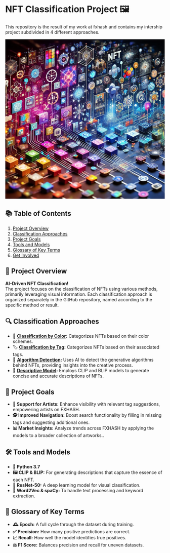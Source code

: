 # NFT Classification Project 🖼️

This repository is the result of my work at fxhash and contains my intership project subdivided in 4 different approaches.

![Header Image](images/header.webp)

## 📚 Table of Contents
1. [Project Overview](#project-overview)
2. [Classification Approaches](#classification-approaches)
3. [Project Goals](#project-goals)
4. [Tools and Models](#tools-and-models)
5. [Glossary of Key Terms](#glossary-of-key-terms)
6. [Get Involved](#get-involved)

## 📜 Project Overview
**AI-Driven NFT Classification!**  
The project focuses on the classification of NFTs using various methods, primarily leveraging visual information. Each classification approach is organized separately in the GitHub repository, named according to the specific method or result.

## 🔍 Classification Approaches
- 🎨 **[Classification by Color](ClassificationbyColor/README.md):** Categorizes NFTs based on their color schemes.
- 🏷️ **[Classification by Tag](ClassificationbyTag/README.md):** Categorizes NFTs based on their associated tags.
- 🤖 **[Algorithm Detection](AlgorithmDetection/README.md):** Uses AI to detect the generative algorithms behind NFTs, providing insights into the creative process.
- 📜 **[Descriptive Model](DescriptiveModel/README.md):** Employs CLIP and BLIP models to generate concise and accurate descriptions of NFTs.

## 🎯 Project Goals
- **🎨 Support for Artists:** Enhance visibility with relevant tag suggestions, empowering artists on FXHASH.
- **🕵️ Improved Navigation:** Boost search functionality by filling in missing tags and suggesting additional ones.
- **📊 Market Insights:** Analyze trends across FXHASH by applying the models to a broader collection of artworks..

## 🛠️ Tools and Models
- **🐍 Python 3.7**
- **🖼️ CLIP & BLIP:** For generating descriptions that capture the essence of each NFT.
- **🧠 ResNet-50:** A deep learning model for visual classification.
- **📝 Word2Vec & spaCy:** To handle text processing and keyword extraction.

## 📖 Glossary of Key Terms
- **🕰️ Epoch:** A full cycle through the dataset during training.
- **✅ Precision:** How many positive predictions are correct.
- **📈 Recall:** How well the model identifies true positives.
- **⚖️ F1 Score:** Balances precision and recall for uneven datasets.
